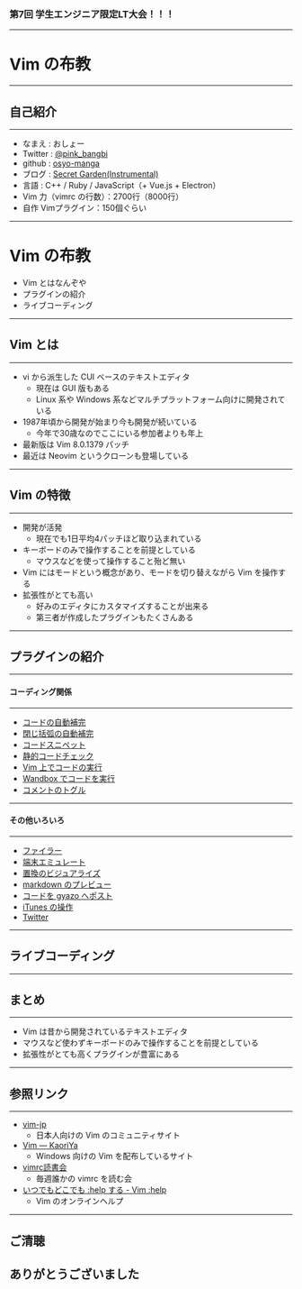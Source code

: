 ### 第7回 学生エンジニア限定LT大会！！！

- - -
# Vim の布教

---

## 自己紹介
- - -

* なまえ  : おしょー
* Twitter : [@pink_bangbi](https://twitter.com/pink_bangbi)
* github  : [osyo-manga](https://github.com/osyo-manga)
* ブログ  : [Secret Garden(Instrumental)](http://secret-garden.hatenablog.com)
* 言語    : C++ / Ruby / JavaScript（+ Vue.js + Electron）
* Vim 力（vimrc の行数）：2700行（8000行）
* 自作 Vimプラグイン：150個ぐらい

---

# Vim の布教

* Vim とはなんぞや    <!-- .element: class="fragment" -->
* プラグインの紹介       <!-- .element: class="fragment" -->
* ライブコーディング       <!-- .element: class="fragment" -->

---

## Vim とは
- - -

* vi から派生した CUI ベースのテキストエディタ    <!-- .element: class="fragment" -->
  * 現在は GUI 版もある
  * Linux 系や Windows 系などマルチプラットフォーム向けに開発されている
* 1987年頃から開発が始まり今も開発が続いている    <!-- .element: class="fragment" -->
  * 今年で30歳なのでここにいる参加者よりも年上
* 最新版は Vim 8.0.1379 パッチ   <!-- .element: class="fragment" -->
* 最近は Neovim というクローンも登場している    <!-- .element: class="fragment" -->

---

## Vim の特徴
- - -

* 開発が活発    <!-- .element: class="fragment" -->
  * 現在でも1日平均4パッチほど取り込まれている
* キーボードのみで操作することを前提としている  <!-- .element: class="fragment" -->
  * マウスなどを使って操作すること殆ど無い
* Vim にはモードという概念があり、モードを切り替えながら Vim を操作する  <!-- .element: class="fragment" -->
* 拡張性がとても高い  <!-- .element: class="fragment" -->
  * 好みのエディタにカスタマイズすることが出来る
  * 第三者が作成したプラグインもたくさんある

---

## プラグインの紹介

---

#### コーディング関係
- - -

* [コードの自動補完](https://github.com/Shougo/neocomplete.vim)
* [閉じ括弧の自動補完](https://github.com/cohama/lexima.vim)
* [コードスニペット](https://github.com/Shougo/neosnippet.vim)
* [静的コードチェック](https://github.com/osyo-manga/vim-watchdogs)
* [Vim 上でコードの実行](https://github.com/thinca/vim-quickrun)
* [Wandbox でコードを実行](https://github.com/rhysd/wandbox-vim)
* [コメントのトグル](https://github.com/tyru/caw.vim)

---

#### その他いろいろ
- - -

* [ファイラー](https://github.com/Shougo/vimfiler.vim)
* [端末エミュレート](https://github.com/Shougo/vimshell.vim)
* [置換のビジュアライズ](https://github.com/osyo-manga/vim-over)
* [markdown のプレビュー](https://github.com/kannokanno/previm)
* [コードを gyazo へポスト](https://github.com/osyo-manga/vim-gyazo)
* [iTunes の操作](https://github.com/ryutorion/vim-itunes)
* [Twitter](https://github.com/basyura/TweetVim)

---

## ライブコーディング

---

## まとめ
- - -

* Vim は昔から開発されているテキストエディタ    <!-- .element: class="fragment" -->
* マウスなど使わずキーボードのみで操作することを前提としている    <!-- .element: class="fragment" -->
* 拡張性がとても高くプラグインが豊富にある    <!-- .element: class="fragment" -->

---

## 参照リンク
- - -

* [vim-jp](http://vim-jp.org/)
  * 日本人向けの Vim のコミュニティサイト
* [Vim &mdash; KaoriYa](https://www.kaoriya.net/software/vim/)
  * Windows 向けの Vim を配布しているサイト
* [vimrc読書会](http://vim-jp.org/reading-vimrc/)
  * 毎週誰かの vimrc を読む会
* [いつでもどこでも :help する - Vim :help](http://vim-help-jp.herokuapp.com/#)
  * Vim のオンラインヘルプ

---

## ご清聴
## ありがとうございました
